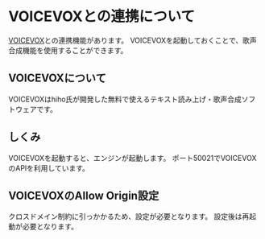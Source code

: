 # VOICEVOXとの連携について
[VOICEVOX](https://voicevox.hiroshiba.jp/)との連携機能があります。
VOICEVOXを起動しておくことで、歌声合成機能を使用することができます。

## VOICEVOXについて
VOICEVOXはhiho氏が開発した無料で使えるテキスト読み上げ・歌声合成ソフトウェアです。

## しくみ
VOICEVOXを起動すると、エンジンが起動します。
ポート50021でVOICEVOXのAPIを利用しています。

## VOICEVOXのAllow Origin設定
クロスドメイン制約に引っかかるため、設定が必要となります。
設定後は再起動が必要となります。